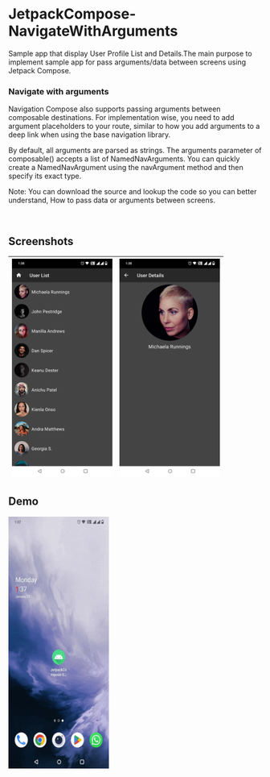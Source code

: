 # JetpackCompose-NavigateWithArguments

Sample app that display User Profile List and Details.The main purpose to implement sample app for pass arguments/data between screens using Jetpack Compose.
<br/>

### Navigate with arguments
Navigation Compose also supports passing arguments between composable destinations. For implementation wise, you need to add argument placeholders to your route, similar to how you add arguments to a deep link when using the base navigation library.

By default, all arguments are parsed as strings. The arguments parameter of composable() accepts a list of NamedNavArguments. You can quickly create a NamedNavArgument using the navArgument method and then specify its exact type.

Note: You can download the source and lookup the code so you can better understand, How to pass data or arguments between screens.

<br/>

## Screenshots
| <img src="screenshots/screen_1.jpg" width=200/> | <img src="screenshots/screen_2.jpg" width=200/> |
|:-----------------------------------------------:|:-----------------------------------------------:|

## Demo
<img src="demo/demo.gif" width=200, height =500/>
